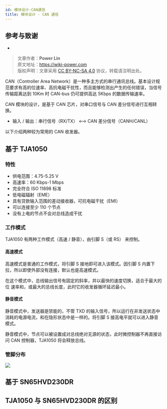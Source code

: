 ```yaml
---
id: 模块设计-CAN通信
title: 模块设计 - CAN 通信
---
```


## 参考与致谢 

- []()

> 文章作者：**Power Lin**  
> 原文地址：<https://wiki-power.com>  
> 版权声明：文章采用 [CC BY-NC-SA 4.0](https://creativecommons.org/licenses/by/4.0/deed.zh) 协议，转载请注明出处。

CAN（Controller Area Network）是一种多主方式的串行通讯总线。基本设计规范要求有高的位速率、高抗电磁干扰性，而且能够检测出产生的任何错误，当信号传输距离达到 10Km 时 CAN-bus 仍可提供高达 5Kbps 的数据传输速率。


CAN 模块的设计，是基于 CAN 芯片，对串口信号与 CAN 差分信号进行互相转换。

- 输入 / 输出：串行信号（RX/TX） <--> CAN 差分信号（CANH/CANL）

以下介绍两种较为常用的 CAN 收发器。

## 基于 TJA1050

### 特性

- 供电范围：4.75-5.25 V
- 高速率：60 Kbps-1 Mbps
- 完全符合 ISO 11898 标准
- 低电磁辐射（EME）
- 具有贷款输入范围的差动接收器，可抗电磁干扰（EMI）
- 可以连接至少 110 个节点
- 没有上电的节点不会对总线造成干扰

### 工作模式

TJA1050 有两种工作模式（高速 / 静音），由引脚 S（或 RS） 来控制。

#### 高速模式

高速模式是普通的工作模式，将引脚 S 接地即可进入该模式。因引脚 S 内置下拉，所以即使外部没有连接，默认也是高速模式。

在这个模式中，总线输出信号有固定的斜率，并以最快的速度切换，适合于最大的位
速率和，或最大的总线长度，此时它的收发器循环延迟最小。

#### 静音模式

静音模式中，发送器是禁能的，不管 TXD 的输入信号，所以运行在非发送状态中消耗的电源电流，和在隐形状态中是一样的。将引脚 S 接高电平就可以进入静音模式。

静音模式中，节点可以被设置成对总线绝对无源的状态，此时微控制器不再直接访问 CAN 控制器，TJA1050 将会释放总线。


### 管脚分布

![](https://wiki-media-1253965369.cos.ap-guangzhou.myqcloud.com/img/20210607102222.png)


## 基于 SN65HVD230DR

## TJA1050 与 SN65HVD230DR 的区别